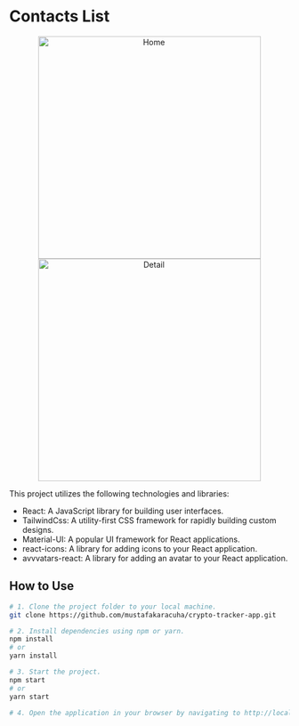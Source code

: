 # Contacts List

<p align="center">
  <img src="https://github.com/mustafakaracuha/crypto-tracker-app/blob/main/src/assets/images/home.png" alt="Home" width="400" />
  <img src="https://github.com/mustafakaracuha/crypto-tracker-app/blob/main/src/assets/images/detail.png" alt="Detail" width="400" />
</p>

This project utilizes the following technologies and libraries:

- React: A JavaScript library for building user interfaces.
- TailwindCss: A utility-first CSS framework for rapidly building custom designs.
- Material-UI: A popular UI framework for React applications.
- react-icons: A library for adding icons to your React application.
- avvvatars-react: A library for adding an avatar to your React application.

## How to Use

```bash
# 1. Clone the project folder to your local machine.
git clone https://github.com/mustafakaracuha/crypto-tracker-app.git

# 2. Install dependencies using npm or yarn.
npm install
# or
yarn install

# 3. Start the project.
npm start
# or
yarn start

# 4. Open the application in your browser by navigating to http://localhost:5173.
